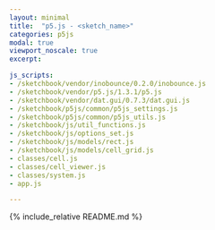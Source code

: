 ```yaml
---
layout: minimal
title:  "p5.js - <sketch_name>"
categories: p5js
modal: true
viewport_noscale: true
excerpt: 

js_scripts:
- /sketchbook/vendor/inobounce/0.2.0/inobounce.js
- /sketchbook/vendor/p5.js/1.3.1/p5.js
- /sketchbook/vendor/dat.gui/0.7.3/dat.gui.js
- /sketchbook/p5js/common/p5js_settings.js
- /sketchbook/p5js/common/p5js_utils.js
- /sketchbook/js/util_functions.js
- /sketchbook/js/options_set.js
- /sketchbook/js/models/rect.js
- /sketchbook/js/models/cell_grid.js
- classes/cell.js
- classes/cell_viewer.js
- classes/system.js
- app.js

---
```


{% include_relative README.md %}

